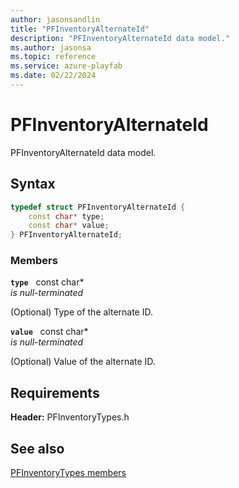 ```yaml
---
author: jasonsandlin
title: "PFInventoryAlternateId"
description: "PFInventoryAlternateId data model."
ms.author: jasonsa
ms.topic: reference
ms.service: azure-playfab
ms.date: 02/22/2024
---
```


# PFInventoryAlternateId  

PFInventoryAlternateId data model.  

## Syntax  
  
```cpp
typedef struct PFInventoryAlternateId {  
    const char* type;  
    const char* value;  
} PFInventoryAlternateId;  
```
  
### Members  
  
**`type`** &nbsp; const char*  
*is null-terminated*  
  
(Optional) Type of the alternate ID.
  
**`value`** &nbsp; const char*  
*is null-terminated*  
  
(Optional) Value of the alternate ID.
  
  
## Requirements  
  
**Header:** PFInventoryTypes.h
  
## See also  
[PFInventoryTypes members](../pfinventorytypes_members.md)  

  
  
